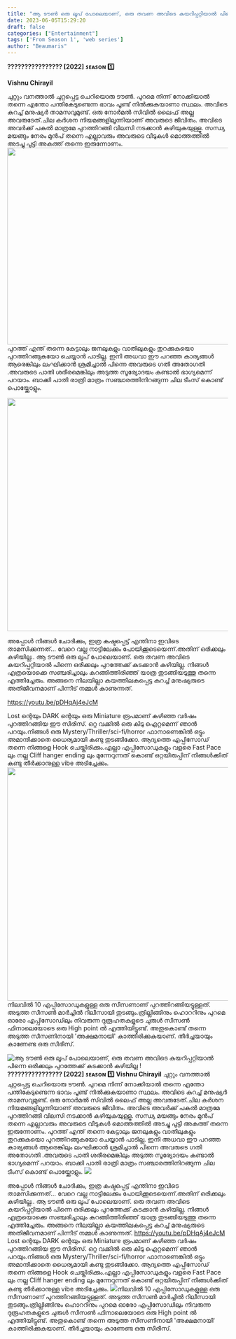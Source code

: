 ```yaml
---
title: "ആ ടൗൺ ഒരു ലൂപ് പോലെയാണ്, ഒരു തവണ അവിടെ കയറിപ്പറ്റിയാൽ പിന്നെ ഒരിക്കലും പുറത്തേക്ക് കടക്കാൻ കഴിയില്ല !"
date: 2023-06-05T15:29:20
draft: false
categories: ["Entertainment"]
tags: ['From Season 1', 'web series']
author: "Beaumaris"
---
```


<strong>???????????????? [2022]</strong>
<strong>ꜱᴇᴀꜱᴏɴ 1️⃣</strong>

<strong>Vishnu Chirayil </strong>

ചുറ്റും വനത്താൽ ചുറ്റപ്പെട്ട ചെറിയൊരു ടൗൺ. പുറമെ നിന്ന് നോക്കിയാൽ തന്നെ എന്തോ പന്തികേടുണ്ടെന്ന ഭാവം പൂണ്ട് നിൽക്കുകയാണാ സ്ഥലം. അവിടെ കുറച്ച് മനുഷ്യർ താമസവുമുണ്ട്. ഒരു നോർമൽ സിവിൽ ലൈഫ് അല്ല അവരുടേത്.ചില കർശന നിയമങ്ങളിലൂന്നിയാണ് അവരുടെ ജീവിതം. അവിടെ അവർക്ക് പകൽ മാത്രമേ പുറത്തിറങ്ങി വിലസി നടക്കാൻ കഴിയുകയുള്ളൂ. സന്ധ്യ മയങ്ങും നേരം മുൻപ് തന്നെ എല്ലാവരും അവരുടെ വീടുകൾ മൊത്തത്തിൽ അടച്ചു പൂട്ടി അകത്ത് തന്നെ ഇരുന്നോണം. <a href="https://cdn.boolokam.com/articles/2023/06/qfffffff.jpg"><img class="size-large wp-image-398442 aligncenter" src="https://cdn.boolokam.com/articles/2023/06/qfffffff-1024x576.jpg" alt="" width="800" height="450" /></a>പുറത്ത് എന്ത് തന്നെ കേട്ടാലും ജനലുകളും വാതിലുകളും തുറക്കുകയൊ പുറത്തിറങ്ങുകയോ ചെയ്യാൻ പാടില്ല. ഇനി അധവാ ഈ പറഞ്ഞ കാര്യങ്ങൾ ആരെങ്കിലും ലംഘിക്കാൻ ശ്രമിച്ചാൽ പിന്നെ അവരുടെ ഗതി അതോഗതി .അവരുടെ പാതി ശരീരമെങ്കിലും അടുത്ത സൂര്യോദയം കണ്ടാൽ ഭാഗ്യമെന്ന് പറയാം. ബാക്കി പാതി രാത്രി മാത്രം സഞ്ചാരത്തിനിറങ്ങുന്ന ചില ടീംസ് കൊണ്ട് പൊയ്ക്കോളും.

<a href="https://cdn.boolokam.com/articles/2023/06/ffwff.jpg"><img class="size-large wp-image-398440 aligncenter" src="https://cdn.boolokam.com/articles/2023/06/ffwff-1024x682.jpg" alt="" width="800" height="533" /></a>
<div class="mceTemp"></div>
അപ്പോൾ നിങ്ങൾ ചോദിക്കും, ഇത്ര കഷ്ടപ്പെട്ട് എന്തിനാ ഇവിടെ താമസിക്കുന്നത്... വേറെ വല്ല നാട്ടിലേക്കും പോയിക്കൂടെയെന്ന്.അതിന് ഒരിക്കലും കഴിയില്ല.. ആ ടൗൺ ഒരു ലൂപ് പോലെയാണ്. ഒരു തവണ അവിടെ കയറിപ്പറ്റിയാൽ പിന്നെ ഒരിക്കലും പുറത്തേക്ക് കടക്കാൻ കഴിയില്ല. നിങ്ങൾ എത്രയൊക്കെ സഞ്ചരിച്ചാലും കറങ്ങിത്തിരിഞ്ഞ് യാത്ര തുടങ്ങിയടുത്തു തന്നെ എത്തിച്ചേരും. അങ്ങനെ നിലയില്ലാ കയത്തിലകപ്പെട്ട കുറച്ച് മനുഷ്യരുടെ അതിജീവനമാണ് പിന്നീട് നമ്മൾ കാണുന്നത്.

https://youtu.be/pDHqAj4eJcM

Lost ന്റെയും DARK ന്റെയും ഒരു Miniature രൂപമാണ് കഴിഞ്ഞ വർഷം പുറത്തിറങ്ങിയ ഈ സീരിസ്. ഒറ്റ വക്കിൽ ഒരു കിടു ഐറ്റമെന്ന് ഞാൻ പറയും.നിങ്ങൾ ഒരു Mystery/Thriller/sci-fi/horror ഫാനാണെങ്കിൽ ഒട്ടും അമാന്ദിക്കാതെ ധൈര്യമായി കണ്ടു തുടങ്ങിക്കോ. ആദ്യത്തെ എപ്പിസോഡ് തന്നെ നിങ്ങളെ Hook ചെയ്തിരിക്കും.എല്ലാ എപ്പിസോഡുകളും വളരെ Fast Pace ലും നല്ല Cliff hanger ending ലും മുന്നേറുന്നത് കൊണ്ട് ഒറ്റയിരുപ്പിന് നിങ്ങൾക്കിത് കണ്ടു തീർക്കാനുള്ള vibe അടിച്ചേക്കും. <a href="https://cdn.boolokam.com/articles/2023/06/qdddq.jpg"><img class="size-large wp-image-398441 aligncenter" src="https://cdn.boolokam.com/articles/2023/06/qdddq-1024x683.jpg" alt="" width="800" height="534" /></a>നിലവിൽ 10 എപ്പിസോഡുകളുള്ള ഒരു സീസണാണ് പുറത്തിറങ്ങിയട്ടുള്ളത്. അടുത്ത സീസൺ മാർച്ചിൽ റിലീസായി തുടങ്ങും.ത്രില്ലിങ്ങിനും ഹൊററിനും പുറമെ ഓരോ എപ്പിസോഡിലും നിവരുന്ന ദുരൂഹതകളുടെ ചുരുൾ സീസൺ ഫിനാലെയോടെ ഒരു High point ൽ എത്തിയിട്ടുണ്ട്. അതുകൊണ്ട് തന്നെ അടുത്ത സീസണിനായി 'അക്ഷമനായി' കാത്തിരിക്കുകയാണ്. തീർച്ചയായും കാണേണ്ട ഒരു സീരീസ്.


![ആ ടൗൺ ഒരു ലൂപ് പോലെയാണ്, ഒരു തവണ അവിടെ കയറിപ്പറ്റിയാൽ പിന്നെ ഒരിക്കലും പുറത്തേക്ക് കടക്കാൻ കഴിയില്ല !](https://cdn.boolokam.com/articles/2023/06/qfffffff-1024x576.jpg)**???????????????? [2022]** **ꜱᴇᴀꜱᴏɴ 1️⃣** **Vishnu Chirayil** ചുറ്റും വനത്താൽ ചുറ്റപ്പെട്ട ചെറിയൊരു ടൗൺ. പുറമെ നിന്ന് നോക്കിയാൽ തന്നെ എന്തോ പന്തികേടുണ്ടെന്ന ഭാവം പൂണ്ട് നിൽക്കുകയാണാ സ്ഥലം. അവിടെ കുറച്ച് മനുഷ്യർ താമസവുമുണ്ട്. ഒരു നോർമൽ സിവിൽ ലൈഫ് അല്ല അവരുടേത്.ചില കർശന നിയമങ്ങളിലൂന്നിയാണ് അവരുടെ ജീവിതം. അവിടെ അവർക്ക് പകൽ മാത്രമേ പുറത്തിറങ്ങി വിലസി നടക്കാൻ കഴിയുകയുള്ളൂ. സന്ധ്യ മയങ്ങും നേരം മുൻപ് തന്നെ എല്ലാവരും അവരുടെ വീടുകൾ മൊത്തത്തിൽ അടച്ചു പൂട്ടി അകത്ത് തന്നെ ഇരുന്നോണം. [](https://cdn.boolokam.com/articles/2023/06/qfffffff.jpg)പുറത്ത് എന്ത് തന്നെ കേട്ടാലും ജനലുകളും വാതിലുകളും തുറക്കുകയൊ പുറത്തിറങ്ങുകയോ ചെയ്യാൻ പാടില്ല. ഇനി അധവാ ഈ പറഞ്ഞ കാര്യങ്ങൾ ആരെങ്കിലും ലംഘിക്കാൻ ശ്രമിച്ചാൽ പിന്നെ അവരുടെ ഗതി അതോഗതി .അവരുടെ പാതി ശരീരമെങ്കിലും അടുത്ത സൂര്യോദയം കണ്ടാൽ ഭാഗ്യമെന്ന് പറയാം. ബാക്കി പാതി രാത്രി മാത്രം സഞ്ചാരത്തിനിറങ്ങുന്ന ചില ടീംസ് കൊണ്ട് പൊയ്ക്കോളും. [![](https://cdn.boolokam.com/articles/2023/06/ffwff-1024x682.jpg)](https://cdn.boolokam.com/articles/2023/06/ffwff.jpg)

അപ്പോൾ നിങ്ങൾ ചോദിക്കും, ഇത്ര കഷ്ടപ്പെട്ട് എന്തിനാ ഇവിടെ താമസിക്കുന്നത്... വേറെ വല്ല നാട്ടിലേക്കും പോയിക്കൂടെയെന്ന്.അതിന് ഒരിക്കലും കഴിയില്ല.. ആ ടൗൺ ഒരു ലൂപ് പോലെയാണ്. ഒരു തവണ അവിടെ കയറിപ്പറ്റിയാൽ പിന്നെ ഒരിക്കലും പുറത്തേക്ക് കടക്കാൻ കഴിയില്ല. നിങ്ങൾ എത്രയൊക്കെ സഞ്ചരിച്ചാലും കറങ്ങിത്തിരിഞ്ഞ് യാത്ര തുടങ്ങിയടുത്തു തന്നെ എത്തിച്ചേരും. അങ്ങനെ നിലയില്ലാ കയത്തിലകപ്പെട്ട കുറച്ച് മനുഷ്യരുടെ അതിജീവനമാണ് പിന്നീട് നമ്മൾ കാണുന്നത്. https://youtu.be/pDHqAj4eJcM Lost ന്റെയും DARK ന്റെയും ഒരു Miniature രൂപമാണ് കഴിഞ്ഞ വർഷം പുറത്തിറങ്ങിയ ഈ സീരിസ്. ഒറ്റ വക്കിൽ ഒരു കിടു ഐറ്റമെന്ന് ഞാൻ പറയും.നിങ്ങൾ ഒരു Mystery/Thriller/sci-fi/horror ഫാനാണെങ്കിൽ ഒട്ടും അമാന്ദിക്കാതെ ധൈര്യമായി കണ്ടു തുടങ്ങിക്കോ. ആദ്യത്തെ എപ്പിസോഡ് തന്നെ നിങ്ങളെ Hook ചെയ്തിരിക്കും.എല്ലാ എപ്പിസോഡുകളും വളരെ Fast Pace ലും നല്ല Cliff hanger ending ലും മുന്നേറുന്നത് കൊണ്ട് ഒറ്റയിരുപ്പിന് നിങ്ങൾക്കിത് കണ്ടു തീർക്കാനുള്ള vibe അടിച്ചേക്കും. [![](https://cdn.boolokam.com/articles/2023/06/qdddq-1024x683.jpg)](https://cdn.boolokam.com/articles/2023/06/qdddq.jpg)നിലവിൽ 10 എപ്പിസോഡുകളുള്ള ഒരു സീസണാണ് പുറത്തിറങ്ങിയട്ടുള്ളത്. അടുത്ത സീസൺ മാർച്ചിൽ റിലീസായി തുടങ്ങും.ത്രില്ലിങ്ങിനും ഹൊററിനും പുറമെ ഓരോ എപ്പിസോഡിലും നിവരുന്ന ദുരൂഹതകളുടെ ചുരുൾ സീസൺ ഫിനാലെയോടെ ഒരു High point ൽ എത്തിയിട്ടുണ്ട്. അതുകൊണ്ട് തന്നെ അടുത്ത സീസണിനായി 'അക്ഷമനായി' കാത്തിരിക്കുകയാണ്. തീർച്ചയായും കാണേണ്ട ഒരു സീരീസ്.
